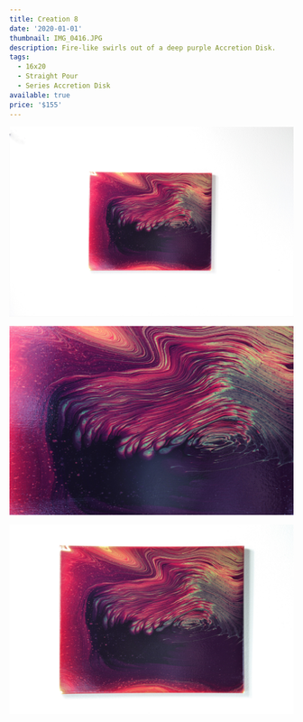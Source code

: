 ```yaml
---
title: Creation 8
date: '2020-01-01'
thumbnail: IMG_0416.JPG
description: Fire-like swirls out of a deep purple Accretion Disk.
tags:
  - 16x20
  - Straight Pour
  - Series Accretion Disk
available: true
price: '$155'
---
```


![](IMG_0415.JPG)

![](IMG_0411.JPG)

![](IMG_0414.JPG)

